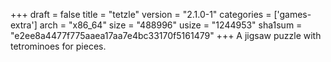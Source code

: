 +++
draft = false
title = "tetzle"
version = "2.1.0-1"
categories = ['games-extra']
arch = "x86_64"
size = "488996"
usize = "1244953"
sha1sum = "e2ee8a4477f775aaea17aa7e4bc33170f5161479"
+++
A jigsaw puzzle with tetrominoes for pieces.
